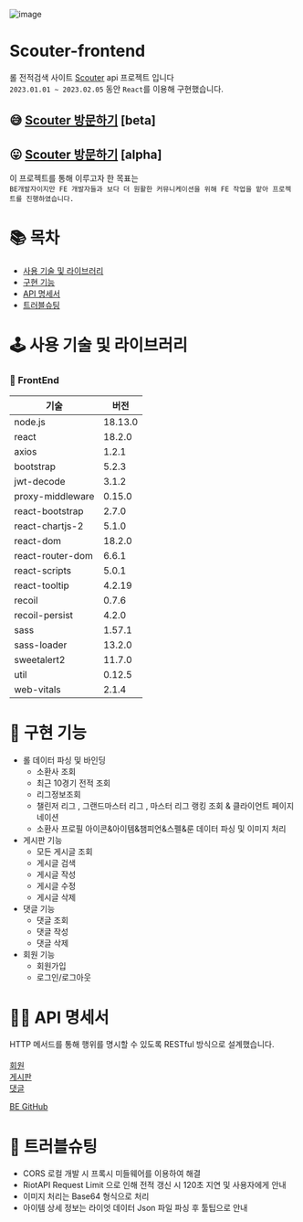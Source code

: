 ![image](https://github.com/DongJu-Na/scouter-frontend/assets/79893048/23db8e1c-c2e8-4c8c-8683-e2274e8039ca)

# Scouter-frontend

롤 전적검색 사이트 [Scouter](http://1.234.189.11/) api 프로젝트 입니다<br/>
`2023.01.01 ~ 2023.02.05` 동안 `React`를 이용해 구현했습니다.

## 😅 [Scouter 방문하기](https://dongju-na.github.io/scouter-frontend/) [beta]
## 😛 [Scouter 방문하기](http://1.234.189.11) [alpha]




이 프로젝트를 통해 이루고자 한 목표는 <br/>
`BE개발자이지만 FE 개발자들과 보다 더 원활한 커뮤니케이션을 위해 FE 작업을 맡아 프로젝트를 진행하였습니다.` <br/>

# 📚 목차
* [사용 기술 및 라이브러리](#-사용-기술-및-라이브러리)
* [구현 기능](#-구현-기능)
* [API 명세서](#-API-명세서)
* [트러블슈팅](#-트러블슈팅)



# 🕹 사용 기술 및 라이브러리
### 📌 FrontEnd
|기술|버전|
|----|----|
|node.js|18.13.0|
|react|18.2.0|
|axios|1.2.1|
|bootstrap|5.2.3|
|jwt-decode|3.1.2|
|proxy-middleware|0.15.0|
|react-bootstrap|2.7.0|
|react-chartjs-2|5.1.0|
|react-dom|18.2.0|
|react-router-dom|6.6.1|
|react-scripts|5.0.1|
|react-tooltip|4.2.19|
|recoil|0.7.6|
|recoil-persist|4.2.0|
|sass|1.57.1|
|sass-loader|13.2.0|
|sweetalert2|11.7.0|
|util|0.12.5|
|web-vitals|2.1.4|

# 🎢 구현 기능
* 롤 데이터 파싱 및 바인딩
  * 소환사 조회
  * 최근 10경기 전적 조회 
  * 리그정보조회
  * 챌린저 리그 , 그랜드마스터 리그 , 마스터 리그 랭킹 조회 & 클라이언트 페이지네이션
  * 소환사 프로필 아이콘&아이템&챔피언&스펠&룬 데이터 파싱 및 이미지 처리
* 게시판 기능
  * 모든 게시글 조회
  * 게시글 검색 
  * 게시글 작성
  * 게시글 수정
  * 게시글 삭제
* 댓글 기능
  * 댓글 조회
  * 댓글 작성
  * 댓글 삭제 
* 회원 기능
  * 회원가입
  * 로그인/로그아웃

# 🤙🏻 API 명세서
HTTP 메서드를 통해 행위를 명시할 수 있도록 RESTful 방식으로 설계했습니다. <br/><br/>
[회원](http://1.234.189.11/docs/user-guide.html)<br/>
[게시판](http://1.234.189.11/docs/board-guide.html)<br/>
[댓글](http://1.234.189.11/docs/Reply-guide.html)<br/>

[BE GitHub](https://github.com/DongJu-Na/scouter-backend)

# 👾 트러블슈팅
* CORS 로컬 개발 시 프록시 미들웨어를 이용하여 해결
* RiotAPI Request Limit 으로 인해 전적 갱신 시 120초 지연 및 사용자에게 안내
* 이미지 처리는 Base64 형식으로 처리
* 아이템 상세 정보는 라이엇 데이터 Json 파일 파싱 후 툴팁으로 안내
